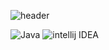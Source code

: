 ![header](https://capsule-render.vercel.app/api?type=waving&color=auto&height=200&section=header&text=capsule%20render&fontSize=90&animation=fadeIn)

![Java](https://img.shields.io/badge/Java-007396.svg?&style=for-the-badge&logo=java&logoColor=white)
![intellij IDEA](https://img.shields.io/badge/intellij-000000.svg?&style=for-the-badge&logo=intellijIDEA&logoColor=white)

